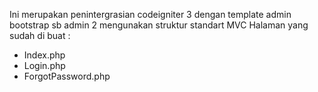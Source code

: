Ini merupakan penintergrasian codeigniter 3 dengan template admin bootstrap sb admin 2
mengunakan struktur standart MVC
Halaman yang sudah di buat : <br>
- Index.php
- Login.php
- ForgotPassword.php
